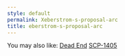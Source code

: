 ```yaml
---
style: default
permalink: Xeberstrom-s-proposal-arc
title: eberstrom-s-proposal-arc
---
```

You may also like:
[Dead End](http://scp-wiki.net/dead-end)
[SCP-1405](http://scp-wiki.net/scp-1405)